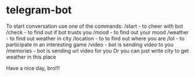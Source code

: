 # telegram-bot
To start conversation use one of the commands:
/start - to cheer with bot
/check - to find out if bot trusts you
/mood -  to find out your mood 
/weather - to find out weather in city
/location - to  to find out where you are
/lol - to participate in an interesting game
/video - bot is sending video to you
/memories - bot is sending url video for you
Or you can just write city to get weather in this place

Have a nice day, bro!!!
